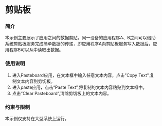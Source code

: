 # 剪贴板<a name="ZH-CN_TOPIC_0000001127261977"></a>

### 简介

本示例主要展示了应用之间的数据剪贴。同一设备的应用程序A、B之间可以借助系统剪贴板服务完成简单数据的传递，即应用程序A向剪贴板服务写入数据后，应用程序B可以从中读取出数据。

### 使用说明

1.  进入Pasteboard应用，在文本框中输入任意文本内容，点击"Copy Text",复制文本内容到剪切板。
2. 进入paste应用，点击“Paste Text”,将复制的文本内容粘贴到文本框中。
3. 点击“Clear Pasteboard”,清除剪切板上的文本内容。

### 约束与限制

本示例仅支持在大型系统上运行。
